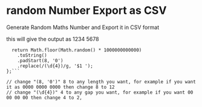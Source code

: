 # random Number Export as CSV
Generate Random Maths Number and Export it in CSV format

this will give the output as 1234 5678
```const generateRandomNumber = () => {
  return Math.floor(Math.random() * 1000000000000)
    .toString()
    .padStart(8, '0')
    .replace(/(\d{4})/g, '$1 ');
};```

// change "(8, '0')" 8 to any length you want, for example if you want it as 0000 0000 0000 then change 8 to 12
// change "(\d{4})" 4 to any gap you want, for example if you want 00 00 00 00 then change 4 to 2,
